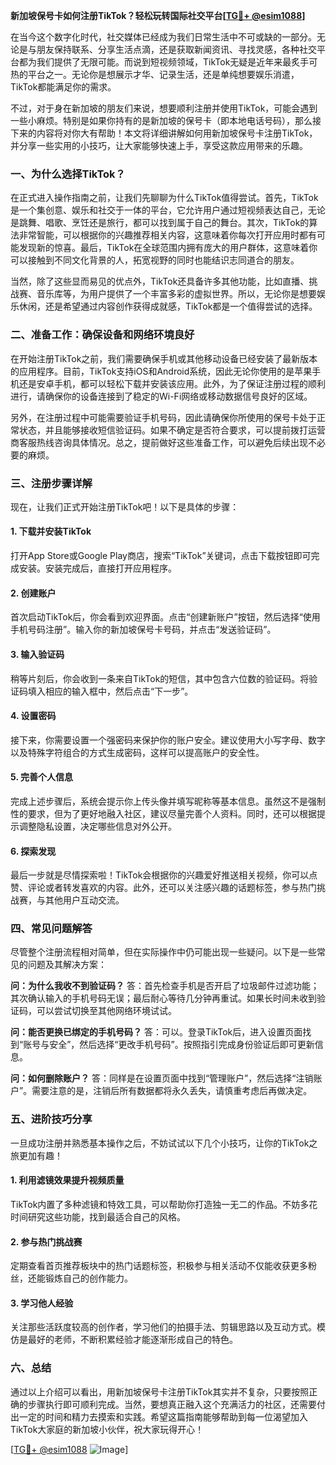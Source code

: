 **新加坡保号卡如何注册TikTok？轻松玩转国际社交平台[[TG💪+ @esim1088](https://t.me/s/esim1088)]**

在当今这个数字化时代，社交媒体已经成为我们日常生活中不可或缺的一部分。无论是与朋友保持联系、分享生活点滴，还是获取新闻资讯、寻找灵感，各种社交平台都为我们提供了无限可能。而说到短视频领域，TikTok无疑是近年来最炙手可热的平台之一。无论你是想展示才华、记录生活，还是单纯想要娱乐消遣，TikTok都能满足你的需求。

不过，对于身在新加坡的朋友们来说，想要顺利注册并使用TikTok，可能会遇到一些小麻烦。特别是如果你持有的是新加坡的保号卡（即本地电话号码），那么接下来的内容将对你大有帮助！本文将详细讲解如何用新加坡保号卡注册TikTok，并分享一些实用的小技巧，让大家能够快速上手，享受这款应用带来的乐趣。

### 一、为什么选择TikTok？

在正式进入操作指南之前，让我们先聊聊为什么TikTok值得尝试。首先，TikTok是一个集创意、娱乐和社交于一体的平台，它允许用户通过短视频表达自己，无论是跳舞、唱歌、烹饪还是旅行，都可以找到属于自己的舞台。其次，TikTok的算法非常智能，可以根据你的兴趣推荐相关内容，这意味着你每次打开应用时都有可能发现新的惊喜。最后，TikTok在全球范围内拥有庞大的用户群体，这意味着你可以接触到不同文化背景的人，拓宽视野的同时也能结识志同道合的朋友。

当然，除了这些显而易见的优点外，TikTok还具备许多其他功能，比如直播、挑战赛、音乐库等，为用户提供了一个丰富多彩的虚拟世界。所以，无论你是想要娱乐休闲，还是希望通过内容创作获得成就感，TikTok都是一个值得尝试的选择。

### 二、准备工作：确保设备和网络环境良好

在开始注册TikTok之前，我们需要确保手机或其他移动设备已经安装了最新版本的应用程序。目前，TikTok支持iOS和Android系统，因此无论你使用的是苹果手机还是安卓手机，都可以轻松下载并安装该应用。此外，为了保证注册过程的顺利进行，请确保你的设备连接到了稳定的Wi-Fi网络或移动数据信号良好的区域。

另外，在注册过程中可能需要验证手机号码，因此请确保你所使用的保号卡处于正常状态，并且能够接收短信验证码。如果不确定是否符合要求，可以提前拨打运营商客服热线咨询具体情况。总之，提前做好这些准备工作，可以避免后续出现不必要的麻烦。

### 三、注册步骤详解

现在，让我们正式开始注册TikTok吧！以下是具体的步骤：

#### 1. 下载并安装TikTok

打开App Store或Google Play商店，搜索“TikTok”关键词，点击下载按钮即可完成安装。安装完成后，直接打开应用程序。

#### 2. 创建账户

首次启动TikTok后，你会看到欢迎界面。点击“创建新账户”按钮，然后选择“使用手机号码注册”。输入你的新加坡保号卡号码，并点击“发送验证码”。

#### 3. 输入验证码

稍等片刻后，你会收到一条来自TikTok的短信，其中包含六位数的验证码。将验证码填入相应的输入框中，然后点击“下一步”。

#### 4. 设置密码

接下来，你需要设置一个强密码来保护你的账户安全。建议使用大小写字母、数字以及特殊字符组合的方式生成密码，这样可以提高账户的安全性。

#### 5. 完善个人信息

完成上述步骤后，系统会提示你上传头像并填写昵称等基本信息。虽然这不是强制性的要求，但为了更好地融入社区，建议尽量完善个人资料。同时，还可以根据提示调整隐私设置，决定哪些信息对外公开。

#### 6. 探索发现

最后一步就是尽情探索啦！TikTok会根据你的兴趣爱好推送相关视频，你可以点赞、评论或者转发喜欢的内容。此外，还可以关注感兴趣的话题标签，参与热门挑战赛，与其他用户互动交流。

### 四、常见问题解答

尽管整个注册流程相对简单，但在实际操作中仍可能出现一些疑问。以下是一些常见的问题及其解决方案：

**问：为什么我收不到验证码？**
答：首先检查手机是否开启了垃圾邮件过滤功能；其次确认输入的手机号码无误；最后耐心等待几分钟再重试。如果长时间未收到验证码，可以尝试切换至其他网络环境试试。

**问：能否更换已绑定的手机号码？**
答：可以。登录TikTok后，进入设置页面找到“账号与安全”，然后选择“更改手机号码”。按照指引完成身份验证后即可更新信息。

**问：如何删除账户？**
答：同样是在设置页面中找到“管理账户”，然后选择“注销账户”。需要注意的是，注销后所有数据都将永久丢失，请慎重考虑后再做决定。

### 五、进阶技巧分享

一旦成功注册并熟悉基本操作之后，不妨试试以下几个小技巧，让你的TikTok之旅更加有趣！

#### 1. 利用滤镜效果提升视频质量
TikTok内置了多种滤镜和特效工具，可以帮助你打造独一无二的作品。不妨多花时间研究这些功能，找到最适合自己的风格。

#### 2. 参与热门挑战赛
定期查看首页推荐板块中的热门话题标签，积极参与相关活动不仅能收获更多粉丝，还能锻炼自己的创作能力。

#### 3. 学习他人经验
关注那些活跃度较高的创作者，学习他们的拍摄手法、剪辑思路以及互动方式。模仿是最好的老师，不断积累经验才能逐渐形成自己的特色。

### 六、总结

通过以上介绍可以看出，用新加坡保号卡注册TikTok其实并不复杂，只要按照正确的步骤执行即可顺利完成。当然，要想真正融入这个充满活力的社区，还需要付出一定的时间和精力去摸索和实践。希望这篇指南能够帮助到每一位渴望加入TikTok大家庭的新加坡小伙伴，祝大家玩得开心！

[[TG💪+ @esim1088](https://t.me/s/esim1088) ![Image](https://i.postimg.cc/4NQfJmqS/Snipaste-2025-05-13-00-14-12.png)]